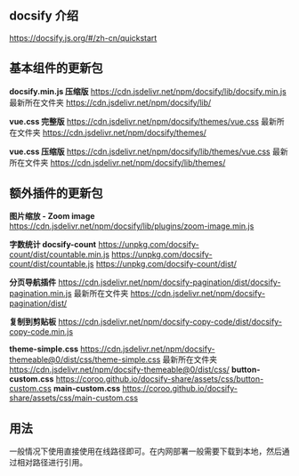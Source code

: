 ## docsify 介绍

<https://docsify.js.org/#/zh-cn/quickstart>

## 基本组件的更新包

**docsify.min.js 压缩版**
<https://cdn.jsdelivr.net/npm/docsify/lib/docsify.min.js>
最新所在文件夹 https://cdn.jsdelivr.net/npm/docsify/lib/

**vue.css 完整版**
<https://cdn.jsdelivr.net/npm/docsify/themes/vue.css>
最新所在文件夹 <https://cdn.jsdelivr.net/npm/docsify/themes/>

**vue.css 压缩版**
<https://cdn.jsdelivr.net/npm/docsify/lib/themes/vue.css>
最新所在文件夹 https://cdn.jsdelivr.net/npm/docsify/lib/themes/

## 额外插件的更新包

**图片缩放 - Zoom image**
<https://cdn.jsdelivr.net/npm/docsify/lib/plugins/zoom-image.min.js>

**字数统计 docsify-count**
<https://unpkg.com/docsify-count/dist/countable.min.js>
<https://unpkg.com/docsify-count/dist/countable.js>
<https://unpkg.com/docsify-count/dist/>

**分页导航插件**
https://cdn.jsdelivr.net/npm/docsify-pagination/dist/docsify-pagination.min.js
最新所在文件夹 https://cdn.jsdelivr.net/npm/docsify-pagination/dist/

**复制到剪贴板**
https://cdn.jsdelivr.net/npm/docsify-copy-code/dist/docsify-copy-code.min.js

**theme-simple.css**
https://cdn.jsdelivr.net/npm/docsify-themeable@0/dist/css/theme-simple.css
最新所在文件夹 https://cdn.jsdelivr.net/npm/docsify-themeable@0/dist/css/
**button-custom.css**
https://coroo.github.io/docsify-share/assets/css/button-custom.css
**main-custom.css**
<https://coroo.github.io/docsify-share/assets/css/main-custom.css>

## 用法

一般情况下使用直接使用在线路径即可。在内网部署一般需要下载到本地，然后通过相对路径进行引用。
